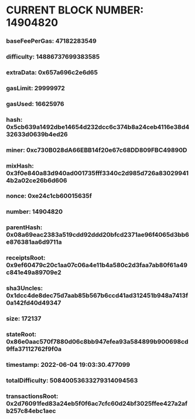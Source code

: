 # CURRENT BLOCK NUMBER: 14904820

### baseFeePerGas: 47182283549
### difficulty: 14886737699383585
### extraData: 0x657a696c2e6d65
### gasLimit: 29999972
### gasUsed: 16625976
### hash: 0x5cb639a1492dbe14654d232dcc6c374b8a24ceb4116e38d432633d0639b4ed26
### miner: 0xc730B028dA66EBB14f20e67c68DD809FBC49890D
### mixHash: 0x3f0e840a83d940ad001735fff3340c2d985d726a830299414b2a02ce26b6d606
### nonce: 0xe24c1cb60015635f
### number: 14904820
### parentHash: 0x08a69eac2383a519cdd92ddd20bfcd2371ae96f4065d3bb6e876381aa6d9711a
### receiptsRoot: 0x9ef60479c20c1aa07c06a4e11b4a580c2d3faa7ab80f61a49c841e49a89709e2
### sha3Uncles: 0x1dcc4de8dec75d7aab85b567b6ccd41ad312451b948a7413f0a142fd40d49347
### size: 172137
### stateRoot: 0x86e0aac570f7880d06c8bb947efea93a584899b900698cd9ffa37112762f9f0a
### timestamp: 2022-06-04 19:03:30.477099
### totalDifficulty: 50840053633279314094563
### transactionsRoot: 0x2d76091fed83a24eb5f0f6ac7cfc60d24bf3025ffee427a2afb257c84ebc1aec
